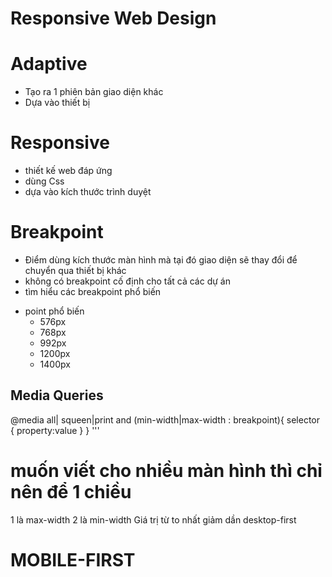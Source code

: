 # Responsive Web Design
# Adaptive

- Tạo ra 1 phiên bản giao diện khác 
- Dựa vào thiết bị 


# Responsive

- thiết kế web đáp ứng 
- dùng Css 
- dựa vào kích thước trình duyệt 


# Breakpoint 

- Điểm dùng kích thước màn hình mà tại đó giao diện sẽ thay đổi để chuyển qua thiết bị khác
- không có breakpoint cố định cho tất cả các dự án 
- tìm hiểu các breakpoint phổ biến 
+ point phổ biến 
    - 576px
    - 768px
    - 992px
    - 1200px
    - 1400px


## Media Queries
@media all| squeen|print and (min-width|max-width : breakpoint){
    selector {
        property:value
    }
}
'''
# muốn viết cho nhiều màn hình thì chỉ nên để 1 chiều 
1 là max-width 
2 là min-width 
Giá trị từ to nhất giảm dần 
desktop-first


# MOBILE-FIRST 